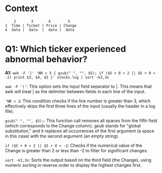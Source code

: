 # Context
```
    2       3       4        5
1  Time | Ticket | Price | Change
4  data |  data  |  data |  data
```

# Q1: Which ticker experienced abnormal behavior?
**A1:**
`awk -F '|' 'NR > 3 { gsub(" ", "", $5); if ($5 + 0 > 2 || $5 + 0 < -2) print $3, $4, $5 }' stocks.log | sort -k3,3n`

`awk -F '|'`: This option sets the input field separator to |. This means that awk will treat | as the delimiter between fields in each line of the input.

`'NR > 3`: This condition checks if the line number is greater than 3, which effectively skips the first three lines of the input (usually the header in a log file).

`gsub(" ", "", $5);`: This function call removes all spaces from the fifth field (which corresponds to the Change column). gsub stands for "global substitution," and it replaces all occurrences of the first argument (a space in this case) with the second argument (an empty string).

`if ($5 + 0 > 2 || $5 + 0 < -2`: Checks if the numerical value of the Change is greater than 2 or less than -2 to filter for significant changes.

`sort -k3,3n`: Sorts the output based on the third field (the Change), using numeric sorting in reverse order to display the highest changes first.

